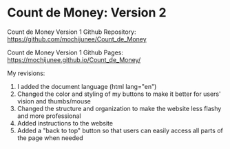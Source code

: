 # Count de Money: Version 2
Count de Money Version 1 Github Repository: https://github.com/mochijunee/Count_de_Money

Count de Money Version 1 Github Pages: https://mochijunee.github.io/Count_de_Money/

My revisions:
1. I added the document language (html lang="en")
2. Changed the color and styling of my buttons to make it better for users' vision and thumbs/mouse
3. Changed the structure and organization to make the website less flashy and more professional
4. Added instructions to the website
5. Added a "back to top" button so that users can easily access all parts of the page when needed
